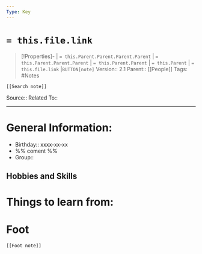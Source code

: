 ```yaml
---
Type: Key
---
```

# `= this.file.link`
>[!Properties]- | `= this.Parent.Parent.Parent.Parent` |  `= this.Parent.Parent.Parent` | `= this.Parent.Parent` | `= this.Parent` | `= this.file.link` |`BUTTON[note]` 
>Version:: 2.1
>Parent:: [[People]]
>Tags: #Notes
```meta-bind-embed
[[Search note]]
```
Source::
Related To::
***
# General Information:
- Birthday:: xxxx-xx-xx  
- %% coment %%
- Group:: 

## Hobbies and Skills 

# Things to learn from:








# Foot
```meta-bind-embed
[[Foot note]]
``` 